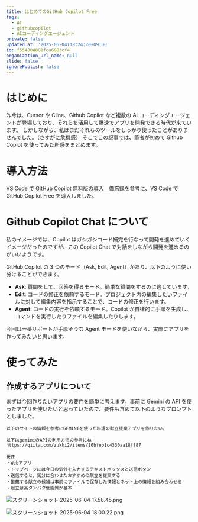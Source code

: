```yaml
---
title: はじめてのGitHub Copilot Free
tags:
  - AI
  - githubcopilot
  - AIコーディングエージェント
private: false
updated_at: '2025-06-04T18:24:20+09:00'
id: f554804881fca6883cf4
organization_url_name: null
slide: false
ignorePublish: false
---
```

# はじめに

昨今は、Cursor や Cline、Github Copilot など複数の AI コーディングエージェントが登場しており、それらを活用して爆速でアプリを開発できる時代が来ています。
しかしながら、私はまだそれらのツールをしっかり使ったことがありませんでした。（さすがに危機感）
そこでこの記事では、筆者が初めて Github Coplot を使ってみた所感をまとめます。

# 導入方法

[VS Code で GitHub Copilot 無料版の導入　備忘録](https://zenn.dev/yuta_haruna/articles/fb809e68e6bae5)を参考に、VS Code で GitHub Copilot Free を導入しました。

# Github Copilot Chat について

私のイメージでは、Copilot はガシガシコード補完を行なって開発を進めていくイメージだったのですが、この Copilot Chat で対話をしながら開発を進めるのがいいようです。

GitHub Copilot の 3 つのモード（Ask, Edit, Agent）があり、以下のように使い分けることができます。

- **Ask**: 質問をして、回答を得るモード。簡単な質問をするのに適しています。
- **Edit**: コードの修正を依頼するモード。プロジェクト内の編集したいファイルに対して編集内容を指示することで、コードの修正を行います。
- **Agent**: コードの実行を依頼するモード。Copilot が自律的に手順を生成し、コマンドを実行したりファイルを編集したりします。

今回は一番サポートが手厚そうな Agent モードを使いながら、実際にアプリを作ってみたいと思います。

# 使ってみた

## 作成するアプリについて

まずは今回作りたいアプリの要件を簡単に考えます。事前に Gemini の API を使ったアプリを使いたいと思っていたので、要件も含めて以下のようなプロンプトとしました。

```
以下のサイトの情報を参考にGEMINIを使った料理の献立提案アプリを作りたい。

以下はgeminiのAPIの利用方法の参考にね
https://qiita.com/zukki2/items/10bfeb1c4330aa18ff87

要件
・Webアプリ
・トップページには今日の気分を入力するテキストボックスと送信ボタン
・送信すると、気分に合わせたおすすめの献立を提案する
・推薦する献立の候補は事前にファイルで保存した情報とネット上の情報を組み合わせる
・献立は高タンパク低脂質が基本
```

![スクリーンショット 2025-06-04 17.58.45.png](https://qiita-image-store.s3.ap-northeast-1.amazonaws.com/0/1665105/bca0d70a-98f0-4228-8770-37a5fcf86b00.png)

![スクリーンショット 2025-06-04 18.00.22.png](https://qiita-image-store.s3.ap-northeast-1.amazonaws.com/0/1665105/4402a189-939f-4a90-8325-e3bc5da2ca9f.png)
